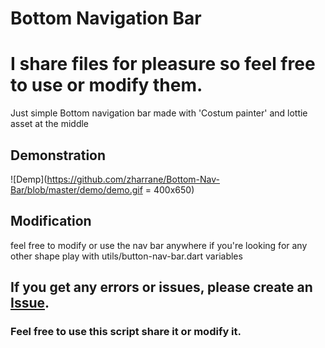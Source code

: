 # Bottom Navigation Bar
# I share files for pleasure so feel free to use or modify them.

Just simple Bottom navigation bar made with 'Costum painter'
and lottie asset at the middle

## Demonstration
![Demp](https://github.com/zharrane/Bottom-Nav-Bar/blob/master/demo/demo.gif = 400x650)
## Modification

feel free to modify or use the nav bar anywhere
if you're looking for any other shape play with utils/button-nav-bar.dart variables

## If you get any errors or issues, please create an [Issue](https://github.com/zharrane/Bottom-Nav-Bar/issues/new).
### Feel free to use this script share it or modify it.
